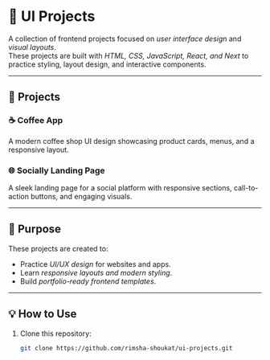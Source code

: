 # 🎨 UI Projects

A collection of frontend projects focused on *user interface design* and *visual layouts*.  
These projects are built with *HTML, CSS, JavaScript, React, and Next* to practice styling, layout design, and interactive components.

---

## 📂 Projects

### ☕ Coffee App
A modern coffee shop UI design showcasing product cards, menus, and a responsive layout.

### 🌐 Socially Landing Page
A sleek landing page for a social platform with responsive sections, call-to-action buttons, and engaging visuals.

---

## 🎯 Purpose
These projects are created to:
- Practice *UI/UX design* for websites and apps.  
- Learn *responsive layouts and modern styling*.  
- Build *portfolio-ready frontend templates*.  

---

## 💡 How to Use
1. Clone this repository:  
   ```bash
   git clone https://github.com/rimsha-shoukat/ui-projects.git
